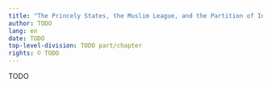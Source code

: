 ```yaml
---
title: "The Princely States, the Muslim League, and the Partition of India in 1947"
author: TODO
lang: en
date: TODO
top-level-division: TODO part/chapter
rights: © TODO
---
```


TODO

